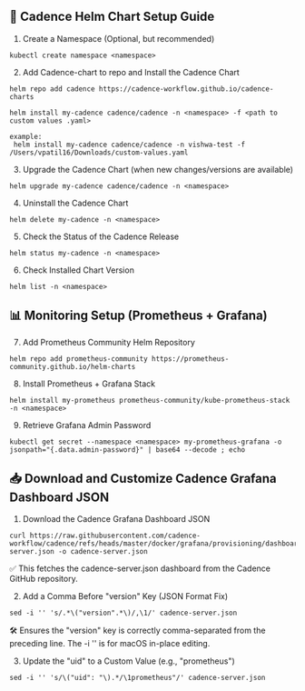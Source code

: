 ## 🚀 Cadence Helm Chart Setup Guide

1. Create a Namespace (Optional, but recommended)
```
kubectl create namespace <namespace>
```

2. Add Cadence-chart to repo and Install the Cadence Chart
```
helm repo add cadence https://cadence-workflow.github.io/cadence-charts

helm install my-cadence cadence/cadence -n <namespace> -f <path to custom values .yaml>

example:
 helm install my-cadence cadence/cadence -n vishwa-test -f /Users/vpatil16/Downloads/custom-values.yaml 
```
3. Upgrade the Cadence Chart (when new changes/versions are available)
```
helm upgrade my-cadence cadence/cadence -n <namespace>
```

4. Uninstall the Cadence Chart
```
helm delete my-cadence -n <namespace>
```


5. Check the Status of the Cadence Release
```
helm status my-cadence -n <namespace>
```

6. Check Installed Chart Version
```
helm list -n <namespace>
```

## 📊 Monitoring Setup (Prometheus + Grafana)

7. Add Prometheus Community Helm Repository
```
helm repo add prometheus-community https://prometheus-community.github.io/helm-charts
```

8. Install Prometheus + Grafana Stack
```
helm install my-prometheus prometheus-community/kube-prometheus-stack -n <namespace>
```

9. Retrieve Grafana Admin Password
```
kubectl get secret --namespace <namespace> my-prometheus-grafana -o jsonpath="{.data.admin-password}" | base64 --decode ; echo
```




## 📥 Download and Customize Cadence Grafana Dashboard JSON
1. Download the Cadence Grafana Dashboard JSON

```
curl https://raw.githubusercontent.com/cadence-workflow/cadence/refs/heads/master/docker/grafana/provisioning/dashboards/cadence-server.json -o cadence-server.json
```
✅ This fetches the cadence-server.json dashboard from the Cadence GitHub repository.

2. Add a Comma Before "version" Key (JSON Format Fix)
```
sed -i '' 's/.*\("version".*\)/,\1/' cadence-server.json
```
🛠️ Ensures the "version" key is correctly comma-separated from the preceding line. The -i '' is for macOS in-place editing.

3. Update the "uid" to a Custom Value (e.g., "prometheus")
```
sed -i '' 's/\("uid": "\).*/\1prometheus"/' cadence-server.json
```